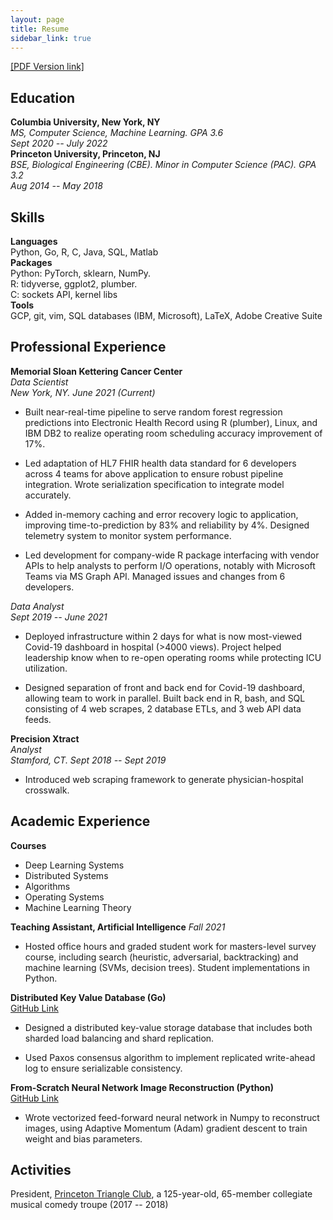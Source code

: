 ```yaml
---
layout: page
title: Resume
sidebar_link: true
---
```


<a href="assets/resume/joearedmond_resume.pdf" target="_blank">[PDF Version link]</a>

## Education

**Columbia University, New York, NY**\
*MS, Computer Science, Machine Learning. GPA 3.6* \
*Sept 2020 -- July 2022*\
**Princeton University, Princeton, NJ**\
*BSE, Biological Engineering (CBE). Minor in Computer Science (PAC). GPA 3.2*\
*Aug 2014 -- May 2018*

## Skills

**Languages**\
Python, Go, R, C, Java, SQL, Matlab\
**Packages**\
Python: PyTorch, sklearn, NumPy.\
R: tidyverse, ggplot2, plumber.\
C: sockets API, kernel libs\
**Tools**\
GCP, git, vim, SQL databases (IBM, Microsoft), LaTeX, Adobe
Creative Suite

## Professional Experience

**Memorial Sloan Kettering Cancer Center**\
*Data Scientist*\
*New York, NY. June 2021 (Current)*

-   Built near-real-time pipeline to serve random forest regression
    predictions into Electronic Health Record using R (plumber), Linux,
    and IBM DB2 to realize operating room scheduling accuracy
    improvement of 17%.

-   Led adaptation of HL7 FHIR health data standard for 6 developers
    across 4 teams for above application to ensure robust pipeline
    integration. Wrote serialization specification to integrate model
    accurately.

-   Added in-memory caching and error recovery logic to application,
    improving time-to-prediction by 83% and reliability by 4%. Designed
    telemetry system to monitor system performance.

-   Led development for company-wide R package interfacing with vendor
    APIs to help analysts to perform I/O operations, notably with
    Microsoft Teams via MS Graph API. Managed issues and changes from 6
    developers.

*Data Analyst*\
*Sept 2019 -- June 2021*

-   Deployed infrastructure within 2 days for what is now most-viewed
    Covid-19 dashboard in hospital (\>4000 views). Project helped
    leadership know when to re-open operating rooms while protecting ICU
    utilization.

-   Designed separation of front and back end for Covid-19 dashboard,
    allowing team to work in parallel. Built back end in R, bash, and
    SQL consisting of 4 web scrapes, 2 database ETLs, and 3 web API data
    feeds.

**Precision Xtract**\
*Analyst*\
*Stamford, CT. Sept 2018 -- Sept 2019*
- Introduced web scraping framework to generate
physician-hospital crosswalk.

## Academic Experience

**Courses**
- Deep Learning Systems
- Distributed Systems
- Algorithms
- Operating Systems
- Machine Learning Theory

**Teaching Assistant, Artificial Intelligence** *Fall 2021*

-   Hosted office hours and graded student work for masters-level survey
    course, including search (heuristic, adversarial, backtracking) and
    machine learning (SVMs, decision trees). Student implementations in
    Python.

**Distributed Key Value Database (Go)** \
<a href="https://tinyurl.com/yckrascc" target="_blank">GitHub Link</a>

-   Designed a distributed key-value storage database that includes both
    sharded load balancing and shard replication.

-   Used Paxos consensus algorithm to implement replicated write-ahead
    log to ensure serializable consistency.

**From-Scratch Neural Network Image Reconstruction (Python)** \
<a href="https://git.io/JcvP8" target="_blank">GitHub Link</a>

-   Wrote vectorized feed-forward neural network in Numpy to reconstruct
    images, using Adaptive Momentum (Adam) gradient descent to train
    weight and bias parameters.

## Activities

President, [Princeton Triangle Club](https://www.triangleshow.com/), a 125-year-old, 65-member collegiate
musical comedy troupe (2017 -- 2018)
